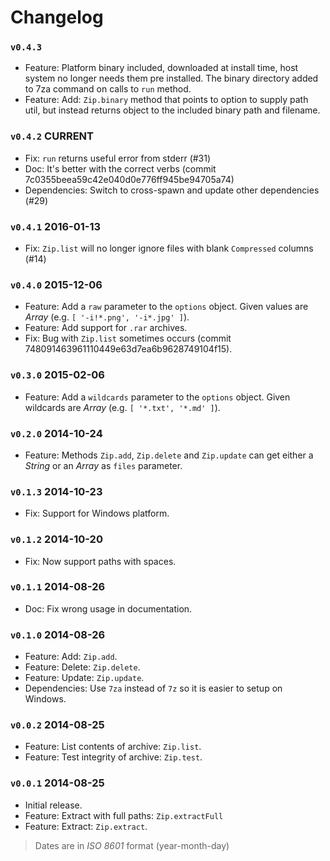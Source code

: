 Changelog
=========

### `v0.4.3` 

 * Feature: Platform binary included, downloaded at install time, host system no longer needs them pre installed. The binary directory added to 7za command on calls to `run` method.   
 * Feature: Add: `Zip.binary` method that points to option to supply path util, but instead returns object to the included binary path and filename.
   
### `v0.4.2` **CURRENT**

 * Fix: `run` returns useful error from stderr (#31)
 * Doc: It's better with the correct verbs (commit 7c0355beea59c42e040d0e776ff945be94705a74)
 * Dependencies: Switch to cross-spawn and update other dependencies (#29)

### `v0.4.1` 2016-01-13

 * Fix: `Zip.list` will no longer ignore files with blank `Compressed` columns (#14)

### `v0.4.0` 2015-12-06

 * Feature: Add a `raw` parameter to the `options` object. Given
   values are *Array* (e.g. `[ '-i!*.png', '-i*.jpg' ]`).
 * Feature: Add support for `.rar` archives.
 * Fix: Bug with `Zip.list` sometimes occurs (commit
   748091463961110449e63d7ea6b9628749104f15).

### `v0.3.0` 2015-02-06

 * Feature: Add a `wildcards` parameter to the `options` object. Given
   wildcards are *Array* (e.g. `[ '*.txt', '*.md' ]`).

### `v0.2.0` 2014-10-24

 * Feature: Methods `Zip.add`, `Zip.delete` and `Zip.update` can get either a
   *String* or an *Array* as `files` parameter.

### `v0.1.3` 2014-10-23

 * Fix: Support for Windows platform.

### `v0.1.2` 2014-10-20

 * Fix: Now support paths with spaces.

### `v0.1.1` 2014-08-26

 * Doc: Fix wrong usage in documentation.

### `v0.1.0` 2014-08-26

 * Feature: Add: `Zip.add`.
 * Feature: Delete: `Zip.delete`.
 * Feature: Update: `Zip.update`.
 * Dependencies: Use `7za` instead of `7z` so it is easier to setup on Windows.

### `v0.0.2` 2014-08-25

 * Feature: List contents of archive: `Zip.list`.
 * Feature: Test integrity of archive: `Zip.test`.

### `v0.0.1` 2014-08-25

 * Initial release.
 * Feature: Extract with full paths: `Zip.extractFull`
 * Feature: Extract: `Zip.extract`.

> Dates are in *ISO 8601* format (year-month-day)
